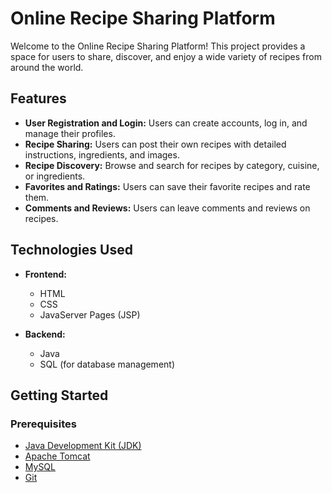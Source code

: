 # Online Recipe Sharing Platform

Welcome to the Online Recipe Sharing Platform! This project provides a space for users to share, discover, and enjoy a wide variety of recipes from around the world.

## Features

- **User Registration and Login:** Users can create accounts, log in, and manage their profiles.
- **Recipe Sharing:** Users can post their own recipes with detailed instructions, ingredients, and images.
- **Recipe Discovery:** Browse and search for recipes by category, cuisine, or ingredients.
- **Favorites and Ratings:** Users can save their favorite recipes and rate them.
- **Comments and Reviews:** Users can leave comments and reviews on recipes.

## Technologies Used

- **Frontend:**
  - HTML
  - CSS
  - JavaServer Pages (JSP)

- **Backend:**
  - Java
  - SQL (for database management)

## Getting Started

### Prerequisites

- [Java Development Kit (JDK)](https://www.oracle.com/java/technologies/javase-jdk11-downloads.html)
- [Apache Tomcat](https://tomcat.apache.org/)
- [MySQL](https://www.mysql.com/)
- [Git](https://git-scm.com/)
